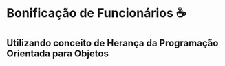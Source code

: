 # Bonificação de Funcionários ☕

## Utilizando conceito de Herança da Programação Orientada para Objetos

